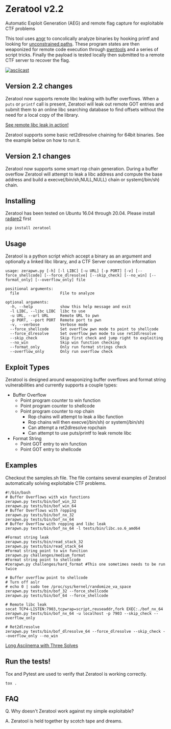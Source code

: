 # Zeratool v2.2
Automatic Exploit Generation (AEG) and remote flag capture for exploitable CTF problems

This tool uses [angr](https://github.com/angr/angr) to concolically analyze binaries by hooking printf and looking for [unconstrained paths](https://github.com/angr/angr-doc/blob/master/docs/examples.md#vulnerability-discovery). These program states are then weaponized for remote code execution through [pwntools](https://github.com/Gallopsled/pwntools) and a series of script tricks. Finally the payload is tested locally then submitted to a remote CTF server to recover the flag.

[![asciicast](https://asciinema.org/a/457964.svg)](https://asciinema.org/a/457964)

## Version 2.2 changes

Zeratool now supports remote libc leaking with buffer overflows. When a `puts` or `printf` call is present, Zeratool will leak out remote GOT entries and submit them to an online libc searching database to find offsets without the need for a local copy of the library.

[See remote libc leak in action!](https://asciinema.org/a/LL2ASZkIwEdwR0xsnzMb3oFLp)

Zeratool supports some basic ret2dlresolve chaining for 64bit binaries. See the example below on how to run it.

## Version 2.1 changes

Zeratool now supports some smart rop chain generation. During a buffer overflow
Zeratool will attempt to leak a libc address and compute the base address and build a execve(/bin/sh,NULL,NULL) chain or system(/bin/sh) chain.

## Installing
Zeratool has been tested on Ubuntu 16.04 through 20.04. Please install [radare2](https://github.com/radareorg/radare2) first

    pip install zeratool
    
## Usage
Zeratool is a python script which accept a binary as an argument and optionally a linked libc library, and a CTF Server connection information

```
usage: zerapwn.py [-h] [-l LIBC] [-u URL] [-p PORT] [-v] [--force_shellcode] [--force_dlresolve] [--skip_check] [--no_win] [--format_only] [--overflow_only] file

positional arguments:
  file                  File to analyze

optional arguments:
  -h, --help            show this help message and exit
  -l LIBC, --libc LIBC  libc to use
  -u URL, --url URL     Remote URL to pwn
  -p PORT, --port PORT  Remote port to pwn
  -v, --verbose         Verbose mode
  --force_shellcode     Set overflow pwn mode to point to shellcode
  --force_dlresolve     Set overflow pwn mode to use ret2dlresolve
  --skip_check          Skip first check and jump right to exploiting
  --no_win              Skip win function checking
  --format_only         Only run format strings check
  --overflow_only       Only run overflow check

```

## Exploit Types
Zeratool is designed around weaponizing buffer overflows and format string vulnerabilities and currently supports a couple types:

 * Buffer Overflow
   * Point program counter to win function
   * Point program counter to shellcode
   * Point program counter to rop chain
     * Rop chains will attempt to leak a libc function
     * Rop chains will then execve(/bin/sh) or system(/bin/sh)
     * Can attempt a ret2dlresolve ropchain
     * Can attempt to use puts/printf to leak remote libc
 * Format String
   * Point GOT entry to win function
   * Point GOT entry to shellcode

## Examples
Checkout the samples.sh file. The file contains several examples of Zeratool automatically solving exploitable CTF problems.


```
#!/bin/bash
# Buffer Overflows with win functions
zerapwn.py tests/bin/bof_win_32
zerapwn.py tests/bin/bof_win_64
# Buffer Overflows with ropping
zerapwn.py tests/bin/bof_nx_32
zerapwn.py tests/bin/bof_nx_64
# Buffer Overflow with ropping and libc leak
zerapwn.py tests/bin/bof_nx_64 -l tests/bin/libc.so.6_amd64

#Format string leak
zerapwn.py tests/bin/read_stack_32
zerapwn.py tests/bin/read_stack_64
#Format string point to win function
zerapwn.py challenges/medium_format
#Format string point to shellcode
#zerapwn.py challenges/hard_format #This one sometimes needs to be run twice

# Buffer overflow point to shellcode
# Turn off aslr 
# echo 0 | sudo tee /proc/sys/kernel/randomize_va_space
zerapwn.py tests/bin/bof_32 --force_shellcode
zerapwn.py tests/bin/bof_64 --force_shellcode

# Remote libc leak
socat TCP4-LISTEN:7903,tcpwrap=script,reuseaddr,fork EXEC:./bof_nx_64
zerapwn.py tests/bin/bof_nx_64 -u localhost -p 7903 --skip_check --overflow_only

# Ret2dlresolve
zerapwn.py tests/bin/bof_dlresolve_64 --force_dlresolve --skip_check --overflow_only --no_win
```

[Long Asciinema with Three Solves](https://asciinema.org/a/188001)

## Run the tests!
Tox and Pytest are used to verify that Zeratool is working correctly.
```
tox .
```

## FAQ
Q. Why doesn't Zeratool work against my simple exploitable?

A. Zeratool is held together by scotch tape and dreams. 
